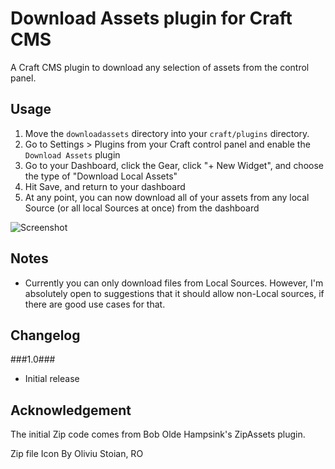 # Download Assets plugin for Craft CMS

A Craft CMS plugin to download any selection of assets from the control panel.

## Usage
1. Move the `downloadassets` directory into your `craft/plugins` directory.
2. Go to Settings &gt; Plugins from your Craft control panel and enable the `Download Assets` plugin
3. Go to your Dashboard, click the Gear, click "+ New Widget", and choose the type of "Download Local Assets"
4. Hit Save, and return to your dashboard
5. At any point, you can now download all of your assets from any local Source (or all local Sources at once) from the dashboard

![Screenshot](https://raw.githubusercontent.com/mattstauffer/craftcms-downloadAssets/master/downloadassets-in-action.png)

## Notes
- Currently you can only download files from Local Sources. However, I'm absolutely open to suggestions that it should allow non-Local sources, if there are good use cases for that.

## Changelog
###1.0###
 - Initial release

## Acknowledgement
The initial Zip code comes from Bob Olde Hampsink's ZipAssets plugin. 

Zip file Icon
By Oliviu Stoian, RO